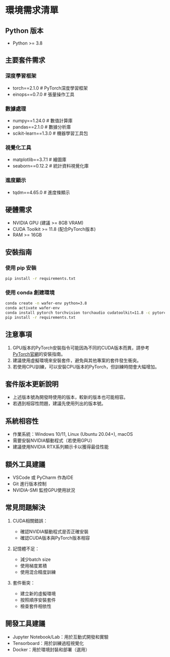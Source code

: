 # 環境需求清單

## Python 版本
- Python >= 3.8

## 主要套件需求

### 深度學習框架
- torch==2.1.0  # PyTorch深度學習框架
- einops==0.7.0  # 張量操作工具

### 數據處理
- numpy==1.24.0  # 數值計算庫
- pandas==2.1.0  # 數據分析庫
- scikit-learn==1.3.0  # 機器學習工具包

### 視覺化工具
- matplotlib==3.7.1  # 繪圖庫
- seaborn==0.12.2  # 統計資料視覺化庫

### 進度顯示
- tqdm==4.65.0  # 進度條顯示

## 硬體需求
- NVIDIA GPU (建議 >= 8GB VRAM)
- CUDA Toolkit >= 11.8 (配合PyTorch版本)
- RAM >= 16GB

## 安裝指南

### 使用 pip 安裝
```bash
pip install -r requirements.txt
```

### 使用 conda 創建環境
```bash
conda create -n wafer-env python=3.8
conda activate wafer-env
conda install pytorch torchvision torchaudio cudatoolkit=11.8 -c pytorch
pip install -r requirements.txt
```

## 注意事項
1. GPU版本的PyTorch安裝指令可能因為不同的CUDA版本而異，請參考[PyTorch官網](https://pytorch.org/)的安裝指南。
2. 建議使用虛擬環境來安裝套件，避免與其他專案的套件發生衝突。
3. 若使用CPU訓練，可以安裝CPU版本的PyTorch，但訓練時間會大幅增加。

## 套件版本更新說明
- 上述版本號為開發時使用的版本，較新的版本也可能相容。
- 若遇到相容性問題，建議先使用列出的版本號。

## 系統相容性
- 作業系統：Windows 10/11, Linux (Ubuntu 20.04+), macOS
- 需要安裝NVIDIA驅動程式（若使用GPU）
- 建議使用NVIDIA RTX系列顯示卡以獲得最佳性能

## 額外工具建議
- VSCode 或 PyCharm 作為IDE
- Git 進行版本控制
- NVIDIA-SMI 監控GPU使用狀況

## 常見問題解決
1. CUDA相關錯誤：
   - 確認NVIDIA驅動程式是否正確安裝
   - 確認CUDA版本與PyTorch版本相容
   
2. 記憶體不足：
   - 減少batch size
   - 使用梯度累積
   - 使用混合精度訓練

3. 套件衝突：
   - 建立新的虛擬環境
   - 按照順序安裝套件
   - 檢查套件相依性

## 開發工具建議
- Jupyter Notebook/Lab：用於互動式開發和實驗
- Tensorboard：用於訓練過程視覺化
- Docker：用於環境封裝和部署（選用）